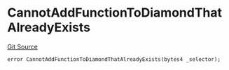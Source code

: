 # CannotAddFunctionToDiamondThatAlreadyExists
[Git Source](https://github.com/thrackle-io/rules-engine/blob/8f688cb5e6148d0b374ef77b936d7812ad0892e1/src/protocol/economic/ruleProcessor/RuleProcessorDiamondLib.sol)


```solidity
error CannotAddFunctionToDiamondThatAlreadyExists(bytes4 _selector);
```

